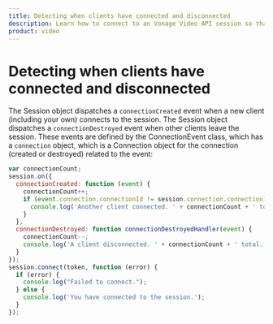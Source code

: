 ```yaml
--- 
title: Detecting when clients have connected and disconnected 
description: Learn how to connect to an Vonage Video API session so that participants can use audio, video, and messaging functionality in your web application.
product: video 
---
```


# Detecting when clients have connected and disconnected

The Session object dispatches a `connectionCreated` event when a new client (including your own) connects to the session. The Session object dispatches a `connectionDestroyed` event when other clients leave the session. These events are defined by the ConnectionEvent class, which has a `connection` object, which is a Connection object for the connection (created or destroyed) related to the event:

```js
var connectionCount;
session.on({
  connectionCreated: function (event) {
    connectionCount++;
    if (event.connection.connectionId != session.connection.connectionId) {
      console.log('Another client connected. ' + connectionCount + ' total.');
    }
  },
  connectionDestroyed: function connectionDestroyedHandler(event) {
    connectionCount--;
    console.log('A client disconnected. ' + connectionCount + ' total.');
  }
});
session.connect(token, function (error) {
  if (error) {
    console.log("Failed to connect.");
  } else {
    console.log('You have connected to the session.');
  }
});
```
